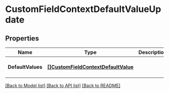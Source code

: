 # CustomFieldContextDefaultValueUpdate

## Properties
Name | Type | Description | Notes
------------ | ------------- | ------------- | -------------
**DefaultValues** | [**[]CustomFieldContextDefaultValue**](CustomFieldContextDefaultValue.md) |  | [optional] [default to null]

[[Back to Model list]](../README.md#documentation-for-models) [[Back to API list]](../README.md#documentation-for-api-endpoints) [[Back to README]](../README.md)

